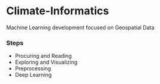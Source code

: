 # Climate-Informatics
Machine Learning development focused on Geospatial Data  

### Steps  
- Procuring and Reading  
- Exploring and Visualizing  
- Preprocessing  
- Deep Learning  
